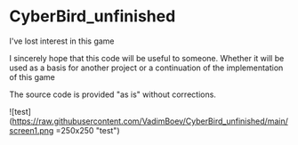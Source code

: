 # CyberBird_unfinished
I've lost interest in this game
  
I sincerely hope that this code will be useful to someone. Whether it will be used as a basis for another project or a continuation of the implementation of this game
  
  
The source code is provided "as is" without corrections.
  
![test](https://raw.githubusercontent.com/VadimBoev/CyberBird_unfinished/main/screen1.png =250x250 "test")
